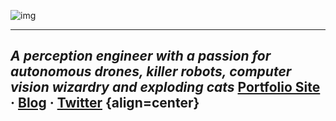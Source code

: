 ![img](https://user-images.githubusercontent.com/507615/90595977-95e70e80-e220-11ea-864a-6a61adaff212.png)

------
*A perception engineer with a passion for autonomous drones, killer robots, computer vision wizardry and exploding cats*
  [Portfolio Site](http://madebymoiz.com) · [Blog](https://moizilla.com) · [Twitter](https://twitter.com/m2moiz) {align=center}
------
